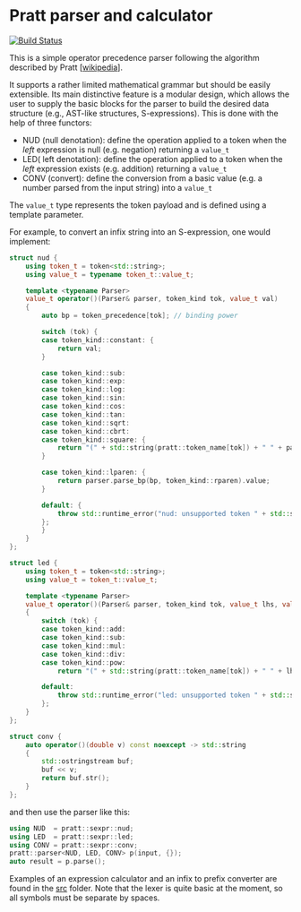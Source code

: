 # Pratt parser and calculator

[![Build Status](https://travis-ci.com/foolnotion/pratt-parser-calculator.svg?branch=main)](https://travis-ci.com/foolnotion/pratt-parser-calculator)

This is a simple operator precedence parser following the algorithm described by Pratt [[wikipedia](https://en.wikipedia.org/wiki/Operator-precedence_parser#cite_note-3)].

It supports a rather limited mathematical grammar but should be easily extensible. Its main distinctive feature is a modular design, which allows the user to supply the basic blocks for the parser to build the desired data structure (e.g., AST-like structures, S-expressions). This is done with the help of three functors:

- NUD (null denotation): define the operation applied to a token when the _left_ expression is null (e.g. negation) returning a `value_t`
- LED( left denotation): define the operation applied to a token when the _left_ expression exists (e.g. addition) returning a `value_t`
- CONV (convert): define the conversion from a basic value (e.g. a number parsed from the input string) into a `value_t`

The `value_t` type represents the token payload and is defined using a template parameter.

For example, to convert an infix string into an S-expression, one would implement:

```cpp
struct nud {
    using token_t = token<std::string>;
    using value_t = typename token_t::value_t;

    template <typename Parser>
    value_t operator()(Parser& parser, token_kind tok, value_t val)
    {
        auto bp = token_precedence[tok]; // binding power

        switch (tok) {
        case token_kind::constant: {
            return val;
        }

        case token_kind::sub:
        case token_kind::exp:
        case token_kind::log:
        case token_kind::sin:
        case token_kind::cos:
        case token_kind::tan:
        case token_kind::sqrt:
        case token_kind::cbrt:
        case token_kind::square: {
            return "(" + std::string(pratt::token_name[tok]) + " " + parser.parse_bp(bp, token_kind::eof).value + ")";
        }

        case token_kind::lparen: {
            return parser.parse_bp(bp, token_kind::rparen).value;
        }

        default: {
            throw std::runtime_error("nud: unsupported token " + std::string(token_name[static_cast<int>(tok)]));
        };
        }
    }
};

struct led {
    using token_t = token<std::string>;
    using value_t = token_t::value_t;

    template <typename Parser>
    value_t operator()(Parser& parser, token_kind tok, value_t lhs, value_t rhs)
    {
        switch (tok) {
        case token_kind::add:
        case token_kind::sub:
        case token_kind::mul:
        case token_kind::div:
        case token_kind::pow:
            return "(" + std::string(pratt::token_name[tok]) + " " + lhs + " " + rhs + ")";

        default:
            throw std::runtime_error("led: unsupported token " + std::string(token_name[static_cast<int>(tok)]));
        };
    }
};

struct conv {
    auto operator()(double v) const noexcept -> std::string 
    {
        std::ostringstream buf;
        buf << v;
        return buf.str();
    }
};
```

and then use the parser like this:
```cpp
using NUD  = pratt::sexpr::nud;
using LED  = pratt::sexpr::led;
using CONV = pratt::sexpr::conv;
pratt::parser<NUD, LED, CONV> p(input, {});
auto result = p.parse();
```

Examples of an expression calculator and an infix to prefix converter are found in the [src](https://github.com/foolnotion/pratt-parser-calculator/tree/main/src) folder. Note that the lexer is quite basic at the moment, so all symbols must be separate by spaces.
